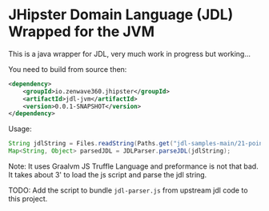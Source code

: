 # JHipster Domain Language (JDL) Wrapped for the JVM

This is a java wrapper for JDL, very much work in progress but working...

You need to build from source then:

```xml
<dependency>
    <groupId>io.zenwave360.jhipster</groupId>
    <artifactId>jdl-jvm</artifactId>
    <version>0.0.1-SNAPSHOT</version>
</dependency>
```

Usage:

```java
String jdlString = Files.readString(Paths.get("jdl-samples-main/21-points.jh"));
Map<String, Object> parsedJDL = JDLParser.parseJDL(jdlString);
```

Note: It uses Graalvm JS Truffle Language and preformance is not that bad. It takes about 3' to load the js script and parse the jdl string.

TODO: Add the script to bundle `jdl-parser.js` from upstream jdl code to this project.

